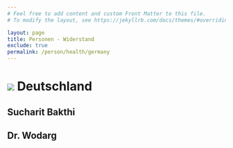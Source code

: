 ```yaml
---
# Feel free to add content and custom Front Matter to this file.
# To modify the layout, see https://jekyllrb.com/docs/themes/#overriding-theme-defaults

layout: page
title: Personen - Widerstand
exclude: true
permalink: /person/health/germany
---
```


# <img src="{{site.baseurl}}/assets/img/flaggen/de.png"> Deutschland

## Sucharit Bakthi

## Dr. Wodarg

